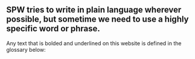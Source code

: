 ## SPW tries to write in plain language wherever possible, but sometime we need to use a highly specific word or phrase.

Any text that is bolded and underlined on this website is defined in the glossary below: